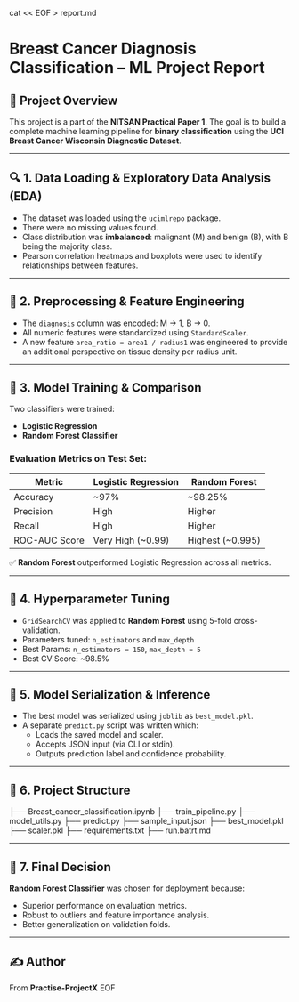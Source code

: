 cat << EOF > report.md
# Breast Cancer Diagnosis Classification – ML Project Report

## 📌 Project Overview

This project is a part of the **NITSAN Practical Paper 1**. The goal is to build a complete machine learning pipeline for **binary classification** using the **UCI Breast Cancer Wisconsin Diagnostic Dataset**.

---

## 🔍 1. Data Loading & Exploratory Data Analysis (EDA)

- The dataset was loaded using the `ucimlrepo` package.
- There were no missing values found.
- Class distribution was **imbalanced**: malignant (M) and benign (B), with B being the majority class.
- Pearson correlation heatmaps and boxplots were used to identify relationships between features.

---

## 🧹 2. Preprocessing & Feature Engineering

- The `diagnosis` column was encoded: M → 1, B → 0.
- All numeric features were standardized using `StandardScaler`.
- A new feature `area_ratio = area1 / radius1` was engineered to provide an additional perspective on tissue density per radius unit.

---

## 🤖 3. Model Training & Comparison

Two classifiers were trained:
- **Logistic Regression**
- **Random Forest Classifier**

### Evaluation Metrics on Test Set:

| Metric        | Logistic Regression | Random Forest |
|---------------|---------------------|---------------|
| Accuracy      | ~97%                | ~98.25%       |
| Precision     | High                | Higher        |
| Recall        | High                | Higher        |
| ROC-AUC Score | Very High (~0.99)   | Highest (~0.995) |

✅ **Random Forest** outperformed Logistic Regression across all metrics.

---

## 🔧 4. Hyperparameter Tuning

- `GridSearchCV` was applied to **Random Forest** using 5-fold cross-validation.
- Parameters tuned: `n_estimators` and `max_depth`
- Best Params: `n_estimators = 150`, `max_depth = 5`
- Best CV Score: ~98.5%

---

## 💾 5. Model Serialization & Inference

- The best model was serialized using `joblib` as `best_model.pkl`.
- A separate `predict.py` script was written which:
  - Loads the saved model and scaler.
  - Accepts JSON input (via CLI or stdin).
  - Outputs prediction label and confidence probability.

---

## 📁 6. Project Structure
├── Breast_cancer_classification.ipynb
├── train_pipeline.py
├── model_utils.py
├── predict.py
├── sample_input.json
├── best_model.pkl
├── scaler.pkl
├── requirements.txt
├── run.batrt.md

---

## 🧠 7. Final Decision

**Random Forest Classifier** was chosen for deployment because:

- Superior performance on evaluation metrics.
- Robust to outliers and feature importance analysis.
- Better generalization on validation folds.

---

## ✍️ Author

From **Practise-ProjectX**
EOF

